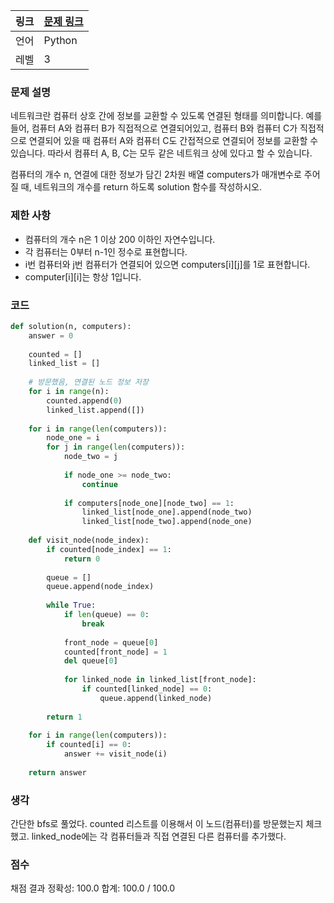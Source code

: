 |링크|[문제 링크](https://programmers.co.kr/learn/courses/30/lessons/43162)|
|----|-----|
|언어|Python|
|레벨|3|

### 문제 설명

네트워크란 컴퓨터 상호 간에 정보를 교환할 수 있도록 연결된 형태를 의미합니다. 예를 들어, 컴퓨터 A와 컴퓨터 B가 직접적으로 연결되어있고, 컴퓨터 B와 컴퓨터 C가 직접적으로 연결되어 있을 때 컴퓨터 A와 컴퓨터 C도 간접적으로 연결되어 정보를 교환할 수 있습니다. 따라서 컴퓨터 A, B, C는 모두 같은 네트워크 상에 있다고 할 수 있습니다.

컴퓨터의 개수 n, 연결에 대한 정보가 담긴 2차원 배열 computers가 매개변수로 주어질 때, 네트워크의 개수를 return 하도록 solution 함수를 작성하시오.

### 제한 사항

* 컴퓨터의 개수 n은 1 이상 200 이하인 자연수입니다.
* 각 컴퓨터는 0부터 n-1인 정수로 표현합니다.
* i번 컴퓨터와 j번 컴퓨터가 연결되어 있으면 computers[i][j]를 1로 표현합니다.
* computer[i][i]는 항상 1입니다.

### 코드

```python
def solution(n, computers):
    answer = 0
    
    counted = []
    linked_list = []
    
    # 방문했음, 연결된 노드 정보 저장
    for i in range(n):
        counted.append(0)
        linked_list.append([])
        
    for i in range(len(computers)):
        node_one = i
        for j in range(len(computers)):
            node_two = j
            
            if node_one >= node_two:
                continue
                
            if computers[node_one][node_two] == 1:
                linked_list[node_one].append(node_two)
                linked_list[node_two].append(node_one)
    
    def visit_node(node_index):
        if counted[node_index] == 1:
            return 0
            
        queue = []
        queue.append(node_index)
        
        while True:
            if len(queue) == 0:
                break
            
            front_node = queue[0]
            counted[front_node] = 1
            del queue[0]
            
            for linked_node in linked_list[front_node]:
                if counted[linked_node] == 0:
                    queue.append(linked_node)
        
        return 1
    
    for i in range(len(computers)):
        if counted[i] == 0:
            answer += visit_node(i)
    
    return answer
```

### 생각

간단한 bfs로 풀었다. counted 리스트를 이용해서 이 노드(컴퓨터)를 방문했는지 체크했고.
linked_node에는 각 컴퓨터들과 직접 연결된 다른 컴퓨터를 추가했다.

### 점수

채점 결과
정확성: 100.0
합계: 100.0 / 100.0

